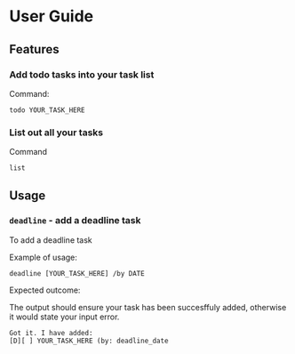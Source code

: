 # User Guide

## Features 

### Add todo tasks into your task list

Command: 
```
todo YOUR_TASK_HERE
```

### List out all your tasks

Command
```
list
```

## Usage

### `deadline` - add a deadline task

To add a deadline task

Example of usage: 

`deadline [YOUR_TASK_HERE] /by DATE`

Expected outcome:

The output should ensure your task has been succesffuly added, otherwise it would state your input error.

```
Got it. I have added:
[D][ ] YOUR_TASK_HERE (by: deadline_date
```
